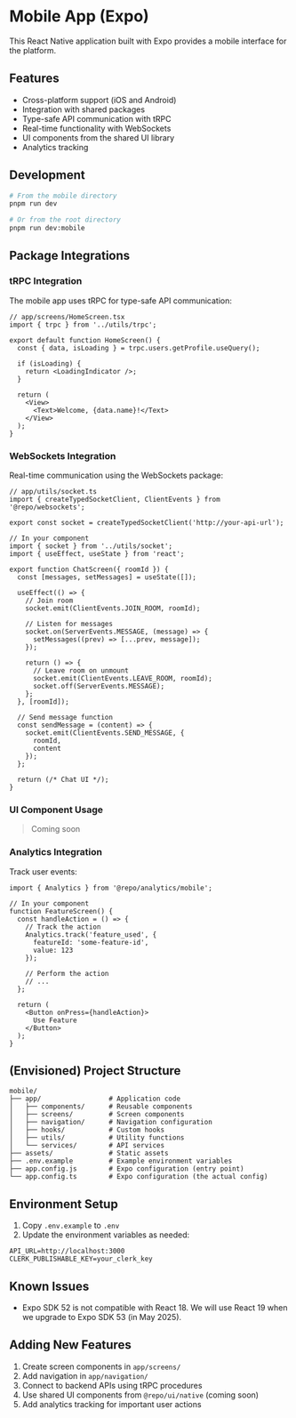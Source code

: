 # Mobile App (Expo)

This React Native application built with Expo provides a mobile interface for the platform.

## Features

- Cross-platform support (iOS and Android)
- Integration with shared packages
- Type-safe API communication with tRPC
- Real-time functionality with WebSockets
- UI components from the shared UI library
- Analytics tracking

## Development

```bash
# From the mobile directory
pnpm run dev

# Or from the root directory
pnpm run dev:mobile
```

## Package Integrations

### tRPC Integration

The mobile app uses tRPC for type-safe API communication:

```tsx
// app/screens/HomeScreen.tsx
import { trpc } from '../utils/trpc';

export default function HomeScreen() {
  const { data, isLoading } = trpc.users.getProfile.useQuery();
  
  if (isLoading) {
    return <LoadingIndicator />;
  }
  
  return (
    <View>
      <Text>Welcome, {data.name}!</Text>
    </View>
  );
}
```

### WebSockets Integration

Real-time communication using the WebSockets package:

```tsx
// app/utils/socket.ts
import { createTypedSocketClient, ClientEvents } from '@repo/websockets';

export const socket = createTypedSocketClient('http://your-api-url');

// In your component
import { socket } from '../utils/socket';
import { useEffect, useState } from 'react';

export function ChatScreen({ roomId }) {
  const [messages, setMessages] = useState([]);
  
  useEffect(() => {
    // Join room
    socket.emit(ClientEvents.JOIN_ROOM, roomId);
    
    // Listen for messages
    socket.on(ServerEvents.MESSAGE, (message) => {
      setMessages((prev) => [...prev, message]);
    });
    
    return () => {
      // Leave room on unmount
      socket.emit(ClientEvents.LEAVE_ROOM, roomId);
      socket.off(ServerEvents.MESSAGE);
    };
  }, [roomId]);
  
  // Send message function
  const sendMessage = (content) => {
    socket.emit(ClientEvents.SEND_MESSAGE, {
      roomId,
      content
    });
  };
  
  return (/* Chat UI */);
}
```

### UI Component Usage

> Coming soon

### Analytics Integration

Track user events:

```tsx
import { Analytics } from '@repo/analytics/mobile';

// In your component
function FeatureScreen() {
  const handleAction = () => {
    // Track the action
    Analytics.track('feature_used', {
      featureId: 'some-feature-id',
      value: 123
    });
    
    // Perform the action
    // ...
  };
  
  return (
    <Button onPress={handleAction}>
      Use Feature
    </Button>
  );
}
```

## (Envisioned) Project Structure

```text
mobile/
├── app/                 # Application code
│   ├── components/      # Reusable components
│   ├── screens/         # Screen components
│   ├── navigation/      # Navigation configuration
│   ├── hooks/           # Custom hooks
│   ├── utils/           # Utility functions
│   └── services/        # API services
├── assets/              # Static assets
├── .env.example         # Example environment variables
├── app.config.js        # Expo configuration (entry point)
└── app.config.ts        # Expo configuration (the actual config)
```

## Environment Setup

1. Copy `.env.example` to `.env`
2. Update the environment variables as needed:

```env
API_URL=http://localhost:3000
CLERK_PUBLISHABLE_KEY=your_clerk_key
```

## Known Issues

- Expo SDK 52 is not compatible with React 18. We will use React 19 when we upgrade to Expo SDK 53 (in May 2025).

## Adding New Features

1. Create screen components in `app/screens/`
2. Add navigation in `app/navigation/`
3. Connect to backend APIs using tRPC procedures
4. Use shared UI components from `@repo/ui/native` (coming soon)
5. Add analytics tracking for important user actions

